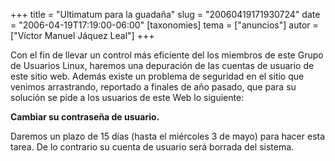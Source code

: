 +++
title = "Ultimatum para la guadaña"
slug = "20060419171930724"
date = "2006-04-19T17:19:00-06:00"
[taxonomies]
tema = ["anuncios"]
autor = ["Víctor Manuel Jáquez Leal"]
+++

Con el fin de llevar un control más eficiente del los miembros de este
Grupo de Usuarios Linux, haremos una depuración de las cuentas de
usuario de este sitio web. Además existe un problema de seguridad en el
sitio que venimos arrastrando, reportado a finales de año pasado, que
para su solución se pide a los usuarios de este Web lo siguiente:

**Cambiar su contraseña de usuario.**

Daremos un plazo de 15 días (hasta el miércoles 3 de mayo) para hacer
esta tarea. De lo contrario su cuenta de usuario será borrada del
sistema.

